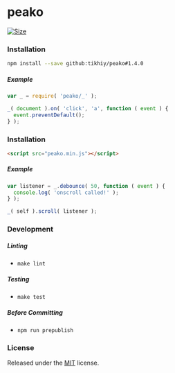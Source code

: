 # peako

[![Size](http://img.badgesize.io/tikhiy/peako/next/dist/peako.min.js.gz.svg?&label=lightweight)](https://github.com/ngryman/badge-size)

### Installation

```bash
npm install --save github:tikhiy/peako#1.4.0
```

##### Example

```javascript
var _ = require( 'peako/_' );

_( document ).on( 'click', 'a', function ( event ) {
  event.preventDefault();
} );
```

### Installation

```html
<script src="peako.min.js"></script>
```

##### Example

```javascript
var listener = _.debounce( 50, function ( event ) {
  console.log( 'onscroll called!' );
} );

_( self ).scroll( listener );
```

### Development

##### Linting

* `make lint`

##### Testing

* `make test`

##### Before Committing

* `npm run prepublish`

### License

Released under the [MIT](LICENSE) license.
